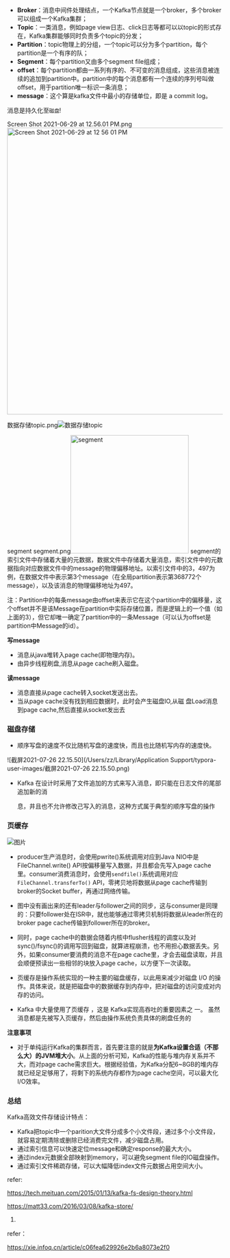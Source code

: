 




- **Broker**：消息中间件处理结点，一个Kafka节点就是一个broker，多个broker可以组成一个Kafka集群；
- **Topic**：一类消息，例如page view日志、click日志等都可以以topic的形式存在，Kafka集群能够同时负责多个topic的分发；
- **Partition**：topic物理上的分组，一个topic可以分为多个partition，每个partition是一个有序的队；
- **Segment**：每个partition又由多个segment file组成；
- **offset**：每个partition都由一系列有序的、不可变的消息组成，这些消息被连续的追加到partition中。partition中的每个消息都有一个连续的序列号叫做offset，用于partition唯一标识一条消息；
- **message**：这个算是kafka文件中最小的存储单位，即是 a commit log。



消息是持久化至`磁盘`!

Screen Shot 2021-06-29 at 12.56.01 PM.png<img width="669" alt="Screen Shot 2021-06-29 at 12 56 01 PM" src="https://user-images.githubusercontent.com/17567449/123739575-71949d80-d8d9-11eb-9087-bcd34891116c.png">


数据存储topic.png![数据存储topic](https://user-images.githubusercontent.com/17567449/123732035-e19c2700-d8cb-11eb-8142-75d6f18cc1b2.png)

segment
segment.png<img width="276" alt="segment" src="https://user-images.githubusercontent.com/17567449/123732064-ed87e900-d8cb-11eb-8ab1-e6c9196dab30.png">
segment的索引文件中存储着大量的元数据，数据文件中存储着大量消息，索引文件中的元数据指向对应数据文件中的message的物理偏移地址。以索引文件中的3，497为例，在数据文件中表示第3个message（在全局partition表示第368772个message），以及该消息的物理偏移地址为497。

注：Partition中的每条message由offset来表示它在这个partition中的偏移量，这个offset并不是该Message在partition中实际存储位置，而是逻辑上的一个值（如上面的3），但它却唯一确定了partition中的一条Message（可以认为offset是partition中Message的id）。



**写message**

- 消息从java堆转入page cache(即物理内存)。
- 由异步线程刷盘,消息从page cache刷入磁盘。

**读message**

- 消息直接从page cache转入socket发送出去。
- 当从page cache没有找到相应数据时，此时会产生磁盘IO,从磁 盘Load消息到page cache,然后直接从socket发出去



### 磁盘存储

- 顺序写盘的速度不仅比随机写盘的速度快，而且也比随机写内存的速度快。

![截屏2021-07-26 22.15.50](/Users/zz/Library/Application Support/typora-user-images/截屏2021-07-26 22.15.50.png)

- Kafka 在设计时采用了文件追加的方式来写入消息，即只能在日志文件的尾部追加新的消

  息，井且也不允许修改己写入的消息，这种方式属于典型的顺序写盘的操作



### 页缓存

![图片](https://mmbiz.qpic.cn/mmbiz/3ej9lic1DDEG96dqyOmKjAZ3tdpictyWt3TRWcg8vdyLeKWnXhgKf4FsH0KibYpWwY2gfPVwSa8PsRoRyESmicgxSQ/640?wx_fmt=jpeg&tp=webp&wxfrom=5&wx_lazy=1&wx_co=1)

- producer生产消息时，会使用pwrite()系统调用对应到Java NIO中是FileChannel.write() API按偏移量写入数据，并且都会先写入page cache里。consumer消费消息时，会使用`sendfile()`系统调用对应`FileChannel.transferTo()` API，零拷贝地将数据从page cache传输到broker的Socket buffer，再通过网络传输。

- 图中没有画出来的还有leader与follower之间的同步，这与consumer是同理的：只要follower处在ISR中，就也能够通过零拷贝机制将数据从leader所在的broker page cache传输到follower所在的broker。
- 同时，page cache中的数据会随着内核中flusher线程的调度以及对sync()/fsync()的调用写回到磁盘，就算进程崩溃，也不用担心数据丢失。另外，如果consumer要消费的消息不在page cache里，才会去磁盘读取，并且会顺便预读出一些相邻的块放入page cache，以方便下一次读取。

- 页缓存是操作系统实现的一种主要的磁盘缓存，以此用来减少对磁盘 I/O 的操作。具体来说，就是把磁盘中的数据缓存到内存中，把对磁盘的访问变成对内存的访问。
- Kafka 中大量使用了页缓存 ，这是 Kafka实现高吞吐的重要因素之 一。 虽然消息都是先被写入页缓存，然后由操作系统负责具体的刷盘任务的



**注意事项**

- 对于单纯运行Kafka的集群而言，首先要注意的就是**为Kafka设置合适（不那么大）的JVM堆大小**。从上面的分析可知，Kafka的性能与堆内存关系并不大，而对page cache需求巨大。根据经验值，为Kafka分配6~8GB的堆内存就已经足足够用了，将剩下的系统内存都作为page cache空间，可以最大化I/O效率。





### 总结

Kafka高效文件存储设计特点：

- Kafka把topic中一个parition大文件分成多个小文件段，通过多个小文件段，就容易定期清除或删除已经消费完文件，减少磁盘占用。
- 通过索引信息可以快速定位message和确定response的最大大小。
- 通过index元数据全部映射到memory，可以避免segment file的IO磁盘操作。
- 通过索引文件稀疏存储，可以大幅降低index文件元数据占用空间大小。



refer:

 https://tech.meituan.com/2015/01/13/kafka-fs-design-theory.html

https://matt33.com/2016/03/08/kafka-store/



1. 

refer：

https://xie.infoq.cn/article/c06fea629926e2b6a8073e2f0


